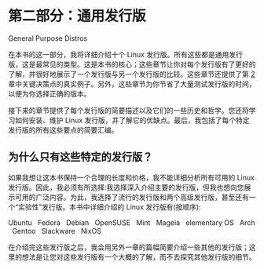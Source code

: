# 第二部分：通用发行版

<!-- ch 4~15 -->

General Purpose Distros

在本书的这一部分，我将详细介绍十个 Linux 发行版。所有这些都是通用发行版，这是最常见的类型。这是本书的核心；这些章节让你对每个发行版有了更好的了解，并很好地展示了一个发行版与另一个发行版的比较。这些章节还提供了第 [2](02.html) 章中关键决策点的真实例子。另外，这些章节为你节省了大量测试发行版的时间，以便为你选择正确的版本。

接下来的章节提供了每个发行版的简要描述以及它们的一些历史和哲学。您还将学习如何安装、维护 Linux 发行版，并了解它的优缺点。最后，我包括了每个特定发行版的所有这些要点的简要汇编。

## 为什么只有这些特定的发行版？

如果我想让这本书保持一个合理的长度和价格，我不能详细分析所有可用的 Linux 发行版。因此，我必须有所选择:我选择深入介绍主要的发行版，但我也想向您展示可用的广泛内容。为此，我选择了流行的发行版和两个高级发行版，甚至还有一个“实验性”发行版。本书中详细介绍的 Linux 发行版有(按顺序):

Ubuntu   Fedora   Debian   OpenSUSE   Mint   Mageia   elementary OS   Arch   Gentoo   Slackware   NixOS  

在介绍完这些发行版之后，我会用另外一章的篇幅简要介绍一些其他的发行版；这里的想法是让您对这些发行版有一个大概的了解，而不去探究其他发行版的细节。